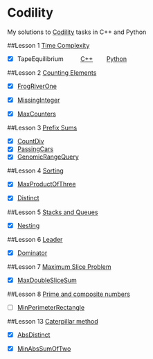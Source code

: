 ﻿Codility
========

My solutions to [Codility](https://codility.com/programmers/lessons/) tasks in C++ and Python

##Lesson 1 [Time Complexity](https://codility.com/programmers/lessons/1)
- [x] TapeEquilibrium  &nbsp;&nbsp;&nbsp;&nbsp;&nbsp;&nbsp;&nbsp;&nbsp; [C++][L1_1_C] &nbsp;&nbsp;&nbsp;&nbsp;&nbsp;&nbsp; [Python][L1_1_P]

##Lesson 2 [Counting Elements](https://codility.com/programmers/lessons/2)
- [x] [FrogRiverOne](https://github.com/kerydan/Codility/blob/master/src/C++/lesson2/L2_CountingElements_FrogRiverOne.cpp)
- [x] [MissingInteger](https://github.com/kerydan/Codility/blob/master/src/C++/lesson2/L2_CountingElements_MissingInteger.cpp)
- [x] [MaxCounters](https://github.com/kerydan/Codility/blob/master/src/C++/lesson2/L2_CountingElements_MaxCounters.cpp)


##Lesson 3 [Prefix Sums](https://codility.com/programmers/lessons/3)
- [x] [CountDiv](https://github.com/kerydan/Codility/blob/master/src/C++/lesson3/L3_PrefixSums_CountDiv.cpp)
- [x] [PassingCars](https://github.com/kerydan/Codility/blob/master/src/C++/lesson3/L3_PrefixSums_PassingCars.cpp)
- [x] [GenomicRangeQuery](https://github.com/kerydan/Codility/blob/master/src/C++/lesson3/L3_PrefixSums_GenomicRangeQuery.cpp)

##Lesson 4 [Sorting](https://codility.com/programmers/lessons/4)
- [x] [MaxProductOfThree](https://github.com/kerydan/Codility/blob/master/src/C++/lesson4/L4_Sorting_MaxProductOfThree.cpp)
- [x] [Distinct](https://github.com/kerydan/Codility/blob/master/src/C++/lesson4/L4_Sorting_Distinct.cpp)


##Lesson 5 [Stacks and Queues](https://codility.com/programmers/lessons/5)
- [x] [Nesting](https://github.com/kerydan/Codility/blob/master/src/C++/lesson5/L5_StacksAndQueues_Nesting.cpp)

##Lesson 6 [Leader](https://codility.com/programmers/lessons/6)
- [x] [Dominator](https://github.com/kerydan/Codility/blob/master/src/C++/lesson6/L6_Leader_Dominator.cpp)

##Lesson 7 [Maximum Slice Problem](https://codility.com/programmers/lessons/7)
- [x] [MaxDoubleSliceSum](https://github.com/kerydan/Codility/blob/master/src/C++/lesson7/L7_MSP_MaxDoubleSliceSum.cpp)

##Lesson 8 [Prime and composite numbers](https://codility.com/programmers/lessons/8)
- [ ] [MinPerimeterRectangle](https://github.com/kerydan/Codility/blob/master/src/C++/lesson8/L8_PACN_MinPerimeterRectangle.cpp)

##Lesson 13 [Caterpillar method](https://codility.com/programmers/lessons/13)
- [x] [AbsDistinct](https://github.com/kerydan/Codility/blob/master/src/C++/lesson13/L13_Caterpillar_AbsDistinct.cpp)
- [x] [MinAbsSumOfTwo](https://github.com/kerydan/Codility/blob/master/src/C++/lesson13/L13_Caterpillar_MinAbsSumOfTwo.cpp)


[L1_1_C]: https://github.com/kerydan/Codility/blob/master/src/C++/lesson1/L1_TimeComplexity_TapeEquilibrium.cpp/
[L1_1_P]: https://github.com/kerydan/Codility/blob/master/src/Python/lesson1/L1_TimeComplexity_TapeEquilibrium.py/

